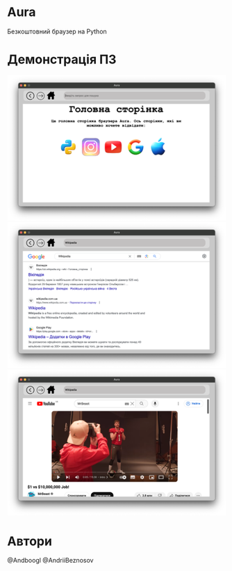 # Aura
Безкоштовний браузер на Python

# Демонстрація ПЗ
<img src='images/1.png'>
<img src='images/2.png'>
<img src='images/3.png'>

# Автори
@Andboogl
@AndriiBeznosov
